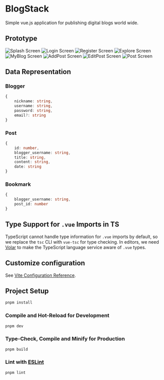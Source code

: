 # BlogStack

Simple vue.js application for publishing digital blogs world wide.

## Prototype

![Splash Screen](./prototype/ui/Splash/Full%20HD.jpg)
![Login Screen](./prototype/ui/Login/Full%20HD.jpg)
![Register Screen](./prototype/ui/Register/Full%20HD.jpg)
![Explore Screen](./prototype/ui/Explore/Full%20HD.jpg)
![MyBlog Screen](./prototype/ui/My%20Blog/Full%20HD.jpg)
![AddPost Screen](./prototype/ui/Add%20Post/Full%20HD.jpg)
![EditPost Screen](./prototype/ui/Edit%20Post/Full%20HD.jpg)
![Post Screen](./prototype/ui/PostPage/Full%20HD.jpg)

## Data Representation

### Blogger

```TypeScript
{
    nickname: string,
    username: string,
    password: string,
    email?: string
}
```

### Post

```TypeScript
{
    id: number,
    blogger_username: string,
    title: string,
    content: string,
    date: string
}
```

### Bookmark

```TypeScript
{
    blogger_username: string,
    post_id: number
}
```

## Type Support for `.vue` Imports in TS

TypeScript cannot handle type information for `.vue` imports by default, so we replace the `tsc` CLI with `vue-tsc` for type checking. In editors, we need [Volar](https://marketplace.visualstudio.com/items?itemName=Vue.volar) to make the TypeScript language service aware of `.vue` types.

## Customize configuration

See [Vite Configuration Reference](https://vitejs.dev/config/).

## Project Setup

```sh
pnpm install
```

### Compile and Hot-Reload for Development

```sh
pnpm dev
```

### Type-Check, Compile and Minify for Production

```sh
pnpm build
```

### Lint with [ESLint](https://eslint.org/)

```sh
pnpm lint
```
